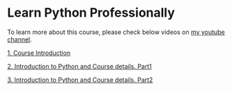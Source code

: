 # Learn Python Professionally
To learn more about this course, please check below videos on [my youtube channel](https://www.youtube.com/@Intuidemy/playlists).

[1. Course Introduction](https://www.youtube.com/watch?v=U6E6HTK4sqI)

[2. Introduction to Python and Course details. Part1](https://www.youtube.com/watch?v=_xMnILuMIzo)

[3. Introduction to Python and Course details. Part2]()


